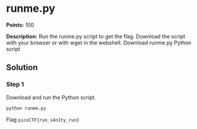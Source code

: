 # runme.py


**Points:** 100

**Description:** Run the runme.py script to get the flag. Download the script with your browser or with wget in the webshell.
Download runme.py Python script

## Solution 

### Step 1

Download and run the Python script. 
```bash
python runme.py
```

Flag 
`picoCTF{run_s4n1ty_run}`

